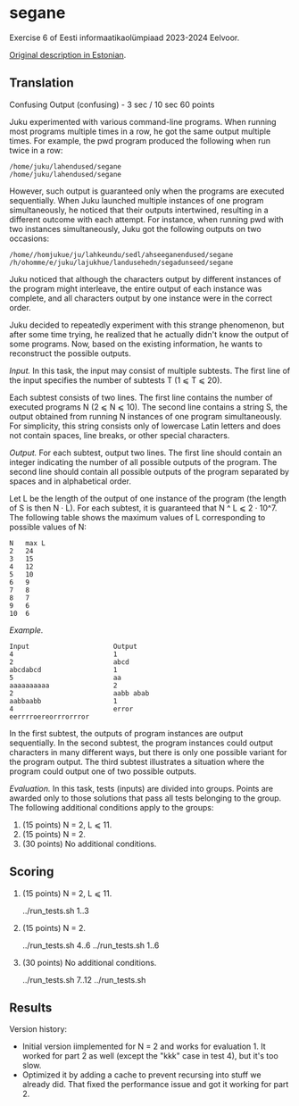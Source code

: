 # segane

Exercise 6 of Eesti informaatikaolümpiaad 2023-2024 Eelvoor.

[Original description in Estonian](https://eio.ee/uploads/Main/2023-12-10-ev-et.zip).

## Translation

Confusing Output (confusing) - 3 sec / 10 sec 60 points

Juku experimented with various command-line programs. When running most programs multiple times in a row, he got the same output multiple times. For example, the pwd program produced the following when run twice in a row:

    /home/juku/lahendused/segane
    /home/juku/lahendused/segane

However, such output is guaranteed only when the programs are executed sequentially. When Juku launched multiple instances of one program simultaneously, he noticed that their outputs intertwined, resulting in a different outcome with each attempt. For instance, when running pwd with two instances simultaneously, Juku got the following outputs on two occasions:

    /home//homjukue/ju/lahkeundu/sedl/ahseeganendused/segane
    /h/ohomme/e/juku/lajukhue/landusehedn/segadunseed/segane

Juku noticed that although the characters output by different instances of the program might interleave, the entire output of each instance was complete, and all characters output by one instance were in the correct order.

Juku decided to repeatedly experiment with this strange phenomenon, but after some time trying, he realized that he actually didn't know the output of some programs. Now, based on the existing information, he wants to reconstruct the possible outputs.

*Input.* In this task, the input may consist of multiple subtests. The first line of the input specifies the number of subtests T (1 ⩽ T ⩽ 20).

Each subtest consists of two lines. The first line contains the number of executed programs N (2 ⩽ N ⩽ 10). The second line contains a string S, the output obtained from running N instances of one program simultaneously. For simplicity, this string consists only of lowercase Latin letters and does not contain spaces, line breaks, or other special characters.

*Output.* For each subtest, output two lines. The first line should contain an integer indicating the number of all possible outputs of the program. The second line should contain all possible outputs of the program separated by spaces and in alphabetical order.

Let L be the length of the output of one instance of the program (the length of S is then N · L). For each subtest, it is guaranteed that N ^ L ⩽ 2 · 10^7. The following table shows the maximum values of L corresponding to possible values of N:

    N   max L
    2   24
    3   15
    4   12
    5   10
    6   9
    7   8
    8   7
    9   6
    10  6

*Example.*

    Input                     Output
    4                         1
    2                         abcd
    abcdabcd                  1
    5                         aa
    aaaaaaaaaa                2
    2                         aabb abab
    aabbaabb                  1
    4                         error
    eerrrroereorrrorrror

In the first subtest, the outputs of program instances are output sequentially. In the second subtest, the program instances could output characters in many different ways, but there is only one possible variant for the program output. The third subtest illustrates a situation where the program could output one of two possible outputs.

*Evaluation.* In this task, tests (inputs) are divided into groups. Points are awarded only to those solutions that pass all tests belonging to the group. The following additional conditions apply to the groups:

1. (15 points) N = 2, L ⩽ 11.
2. (15 points) N = 2.
3. (30 points) No additional conditions.

## Scoring

1. (15 points) N = 2, L ⩽ 11.

    ../run_tests.sh 1..3

2. (15 points) N = 2.

    ../run_tests.sh 4..6
    ../run_tests.sh 1..6

3. (30 points) No additional conditions.

    ../run_tests.sh 7..12
    ../run_tests.sh

## Results

Version history:

- Initial version iimplemented for N = 2 and works for evaluation 1. It worked for part 2 as well (except the "kkk" case in test 4), but it's too slow.
- Optimized it by adding a cache to prevent recursing into stuff we already did. That fixed the performance issue and got it working for part 2.
